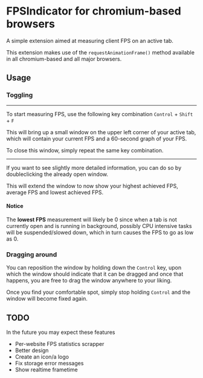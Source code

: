 # FPSIndicator for chromium-based browsers

A simple extension aimed at measuring client FPS on an active tab.

This extension makes use of the `requestAnimationFrame()` method available in all chromium-based and all major browsers.

## Usage

### Toggling

---

To start measuring FPS, use the following key combination `Control` + `Shift` + `F`

This will bring up a small window on the upper left corner of your active tab, which will contain your current FPS and a 60-second graph of your FPS.

To close this window, simply repeat the same key combination.

---

If you want to see slightly more detailed information, you can do so by doubleclicking the already open window.

This will extend the window to now show your highest achieved FPS, average FPS and lowest achieved FPS.

#### Notice

The **lowest FPS** measurement will likely be 0 since when a tab is not currently open and is running in background, possibly CPU intensive tasks will be suspended/slowed down, which in turn causes the FPS to go as low as 0.

### Dragging around

You can reposition the window by holding down the `Control` key, upon which the window should indicate that it can be dragged and once that happens, you are free to drag the window anywhere to your liking.

Once you find your comfortable spot, simply stop holding `Control` and the window will become fixed again.

## TODO

In the future you may expect these features

- Per-website FPS statistics scrapper
- Better design
- Create an icon/a logo
- Fix storage error messages
- Show realtime frametime
